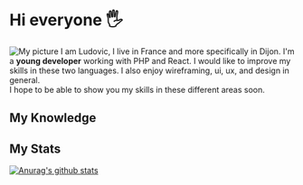 # Hi everyone  &#128400;
![My picture](https://github.com/ludovic-lannurien/ludovic-lannurien/blob/master/DSCF0520[2218].JPG)
I am Ludovic, I live in France and more specifically in Dijon. I'm a **young developer** working with PHP and React. I would like to improve my skills in these two languages.
I also enjoy wireframing, ui, ux, and design in general.<br>
I hope to be able to show you my skills in these different areas soon.

## My Knowledge

## My Stats
[![Anurag's github stats](https://github-readme-stats.vercel.app/api?username=ludovic-lannurien)](https://github.com/anuraghazra/github-readme-stats)

